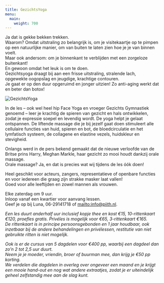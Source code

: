 ```yaml
---
title: GezichtsYoga
menu:
  main:
    weight: 700
---
```

Ja dat is gekke bekken trekken.\
Waarom? Omdat uitstraling zo belangrijk is, om je visitekaartje op te pimpen op een natuurlijke manier, om van buiten te laten zien hoe je je van binnen voelt.\
Maar ook andersom: om je binnenkant te verblijden met een zorgeloze buitenkant!\
En gewoon omdat het leuk is om te doen.\
Gezichtsyoga draagt bij aan een frisse uitstraling, stralende lach, opgewekte oogopslag en jeugdige, krachtige contouren.\
Je gaat er op den duur opgeruimd en jonger uitzien! Zo anti-aging werkt dat en beter dan botox!

![GezichtsYoga](/uploads/gezichtsyoga2.jpg#right)

In de les – ook wel heel hip Face Yoga en vroeger Gezichts Gymnastiek genoemd – leer je krachtig de spieren van gezicht en hals ontwikkelen, zodat je expressie soepel en levendig wordt. De yoga helpt je gelaat ontspannen. De liftende massage die je bij jezelf gaat doen stimuleert alle cellulaire functies van huid, spieren en bot, de bloedcirculatie en het lymfatisch systeem, de collagene en elastine vezels, huidskleur en stevigheid.

Onlangs werd in de pers bekend gemaakt dat de nieuwe verloofde van de Britse prins Harry, Meghan Markle, haar gezicht zo mooi houdt dankzij orale massage.\
Orale massage? Ja, en dat is precies wat wij tijdens de les óók doen!

Heel geschikt voor acteurs, zangers, representatieve of openbare functies en voor iedereen die graag zijn strakke masker laat vallen!\
Goed voor alle leeftijden en zowel mannen als vrouwen.

Elke zaterdag om 9 uur.\
Inloop vanaf een kwartier voor aanvang lessen.\
Geef je op bij Luna, 06-29141718 of <mailto:info@piith.nl>.

_Een les duurt anderhalf uur inclusief kopje thee en kost €15, 10-rittenkaart €120, proefles gratis._ 
_Privéles is mogelijk voor €65, 3-rittenkaart €165._\
_De rittenkaart is in principe persoonsgebonden en 1 jaar houdbaar, ook inzetbaar bij de andere behandelingen en privélessen, restitutie van niet gebruikte ritten is niet mogelijk._

_Ook is er de cursus van 5 dagdelen voor €400 pp, waarbij een dagdeel dan zo’n 2 tot 2,5 uur duurt._\
_Neem je je moeder, vriendin, broer of buurman mee, dan krijg je €50 pp korting._\
_We verdelen die dagdelen in overleg over ongeveer een maand en je krijgt een mooie hand-out en nog wat andere extraatjes, zodat je er uiteindelijk geheel zelfstandig mee aan de slag kunt._
